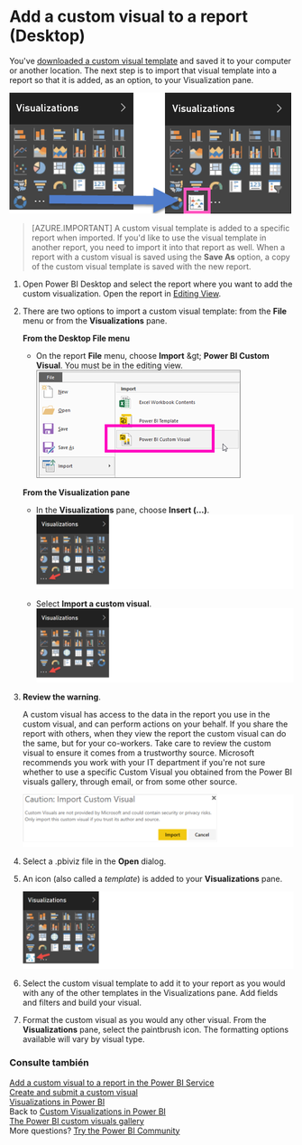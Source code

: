 <properties
   pageTitle="Add a custom visual to a report (Desktop)"
   description="Add a custom visual to a report in Desktop"
   services="powerbi"
   documentationCenter=""
   authors="mihart"
   manager="mblythe"
   backup=""
   editor=""
   tags=""
   qualityFocus="monitoring"
   qualityDate="03/15/2016"/>

<tags
   ms.service="powerbi"
   ms.devlang="NA"
   ms.topic="article"
   ms.tgt_pltfrm="NA"
   ms.workload="powerbi"
   ms.date="09/30/2016"
   ms.author="mihart"/>

# Add a custom visual to a report (Desktop)  

You've <bpt id="p1">[</bpt>downloaded a custom visual template<ept id="p1">](powerbi-custom-visuals-download-from-the-gallery.md)</ept> and saved it to your computer or another location.  The next step is to import that visual template into a report so that it is added, as an option, to your Visualization pane.

![](media/powerbi-custom-visuals-use/pbi-custom-viz-icon.png)

>[AZURE.IMPORTANT]
A custom visual template is added to a specific report when imported. If you'd like to use the visual template in another report, you need to import it into that report as well.
When a report with a custom visual is saved using the <bpt id="p1">**</bpt>Save As<ept id="p1">**</ept> option, a copy of the custom visual template is saved with the new report.


1. Open Power BI Desktop and select the report where you want to add the custom visualization.  Open the report in <bpt id="p1">[</bpt>Editing View<ept id="p1">](powerbi-service-interact-with-a-report-in-editing-view.md)</ept>.

2.  There are two options to import a custom visual template: from the <bpt id="p1">**</bpt>File<ept id="p1">**</ept> menu or from the <bpt id="p2">**</bpt>Visualizations<ept id="p2">**</ept> pane.

    **From the Desktop File menu**

    - On the report <bpt id="p1">**</bpt>File<ept id="p1">**</ept> menu, choose <bpt id="p2">**</bpt>Import<ept id="p2">**</ept> <ph id="ph1">&amp;gt;</ph> <bpt id="p3">**</bpt>Power BI Custom Visual<ept id="p3">**</ept>. You must be in the editing view.  
      ![](media/powerbi-custom-visuals-use/power-bi-import.png)

    **From the Visualization pane**
    - In the <bpt id="p1">**</bpt>Visualizations<ept id="p1">**</ept> pane, choose <bpt id="p2">**</bpt>Insert (…)<ept id="p2">**</ept>.
      ![](media/powerbi-custom-visuals-use/InsertPane.png)  

    - Select <bpt id="p1">**</bpt>Import a custom visual<ept id="p1">**</ept>.  
      ![](media/powerbi-custom-visuals-use/InsertPane.png)  

3. <bpt id="p1">**</bpt>Review the warning<ept id="p1">**</ept>.

    A custom visual has access to the data in the report you use in the custom visual, and can perform actions on your behalf. If you share the report with others, when they view the report the custom visual can do the same, but for your co-workers. Take care to review the custom visual to ensure it comes from a trustworthy source. Microsoft recommends you work with your IT department if you're not sure whether to use a specific Custom Visual you obtained from the Power BI visuals gallery, through email, or from some other source.  

    ![](media/powerbi-custom-visuals-use/caution.png)

4. Select a .pbiviz file in the <bpt id="p1">**</bpt>Open<ept id="p1">**</ept> dialog.

5. An icon (also called a <bpt id="p1">*</bpt>template<ept id="p1">*</ept>) is added to your <bpt id="p2">**</bpt>Visualizations<ept id="p2">**</ept> pane.  

    ![](media/powerbi-custom-visuals-use/VisualUse.png)

6. Select the custom visual template to add it to your report as you would with any of the other templates in the Visualizations pane. Add fields and filters and build your visual.

7.  Format the custom visual as you would any other visual.  From the <bpt id="p1">**</bpt> Visualizations<ept id="p1">**</ept> pane, select the paintbrush icon. The formatting options available will vary by visual type.

### Consulte también

[Add a custom visual to a report in the Power BI Service](powerbi-custom-visuals-add-to-report.md)  
[Create and submit a custom visual](powerbi-custom-visuals-create-for-the-gallery.md)  
[Visualizations in Power BI](powerbi-service-visualizations-for-reports.md)  
Back to <bpt id="p1">[</bpt>Custom Visualizations in Power BI<ept id="p1">](powerbi-custom-visuals.md)</ept>  
[The Power BI custom visuals gallery](https://app.powerbi.com/visuals)  
More questions? [Try the Power BI Community](http://community.powerbi.com/)
